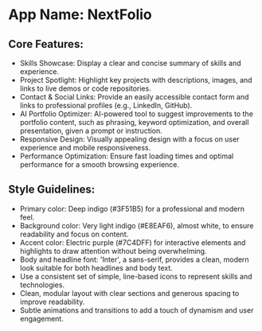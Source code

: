 # **App Name**: NextFolio

## Core Features:

- Skills Showcase: Display a clear and concise summary of skills and experience.
- Project Spotlight: Highlight key projects with descriptions, images, and links to live demos or code repositories.
- Contact & Social Links: Provide an easily accessible contact form and links to professional profiles (e.g., LinkedIn, GitHub).
- AI Portfolio Optimizer: AI-powered tool to suggest improvements to the portfolio content, such as phrasing, keyword optimization, and overall presentation, given a prompt or instruction.
- Responsive Design: Visually appealing design with a focus on user experience and mobile responsiveness.
- Performance Optimization: Ensure fast loading times and optimal performance for a smooth browsing experience.

## Style Guidelines:

- Primary color: Deep indigo (#3F51B5) for a professional and modern feel.
- Background color: Very light indigo (#E8EAF6), almost white, to ensure readability and focus on content.
- Accent color: Electric purple (#7C4DFF) for interactive elements and highlights to draw attention without being overwhelming.
- Body and headline font: 'Inter', a sans-serif, provides a clean, modern look suitable for both headlines and body text.
- Use a consistent set of simple, line-based icons to represent skills and technologies.
- Clean, modular layout with clear sections and generous spacing to improve readability.
- Subtle animations and transitions to add a touch of dynamism and user engagement.
